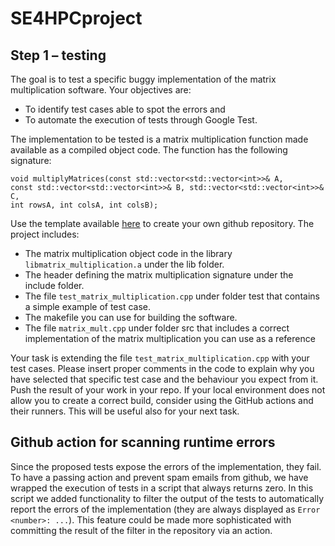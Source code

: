 # SE4HPCproject

## Step 1 – testing
The goal is to test a specific buggy implementation of the matrix multiplication software. Your
objectives are:

 * To identify test cases able to spot the errors and
 * To automate the execution of tests through Google Test.

The implementation to be tested is a matrix multiplication function made available as a compiled
object code. The function has the following signature:

```(c++)
void multiplyMatrices(const std::vector<std::vector<int>>& A,
const std::vector<std::vector<int>>& B, std::vector<std::vector<int>>& C,
int rowsA, int colsA, int colsB);
```

Use the template available [here](https://github.com/SimoneReale/SE4HPC_project_part1) to create your own github repository. The project includes:

 * The matrix multiplication object code in the library `libmatrix_multiplication.a` under the lib folder.
 * The header defining the matrix multiplication signature under the include folder.
 * The file `test_matrix_multiplication.cpp` under folder test that contains a simple example of test case.
 * The makefile you can use for building the software.
 * The file `matrix_mult.cpp` under folder src that includes a correct implementation of the matrix multiplication you can use as a reference

Your task is extending the file `test_matrix_multiplication.cpp` with your test cases. Please insert proper comments in the code to explain why you have selected that specific test case and the behaviour you expect from it. Push the result of your work in your repo. If your local environment does not allow you to create a correct build, consider using the GitHub actions and their runners. This will be useful also for your next task.


## Github action for scanning runtime errors
Since the proposed tests expose the errors of the implementation, they fail. To have a passing action and prevent spam emails from github, we have wrapped the execution of tests in a script that always returns zero.
In this script we added functionality to filter the output of the tests to automatically report the errors of the implementation (they are always displayed as `Error <number>: ...`). This feature could be made more sophisticated with committing the result of the filter in the repository via an action.
